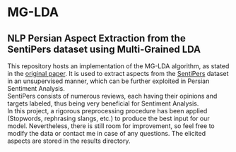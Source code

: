 # MG-LDA
## NLP Persian Aspect Extraction from the SentiPers dataset using Multi-Grained LDA 
This repository hosts an implementation of the MG-LDA algorithm, as stated in the [original paper](https://arxiv.org/pdf/0801.1063). It is used to extract aspects from the [SentiPers](https://github.com/phosseini/SentiPers) dataset in an unsupervised manner, which can be further exploited in Persian Sentiment Analysis.
<br/>SentiPers consists of numerous reviews, each having their opinions and targets labeled, thus being very beneficial for Sentiment Analysis.
<br/>In this project, a rigorous preprocessing procedure has been applied (Stopwords, rephrasing slangs, etc.) to produce the best input for our model. Nevertheless, there is still room for improvement, so feel free to modify the data or contact me in case of any questions.
The elicited aspects are stored in the results directory.

